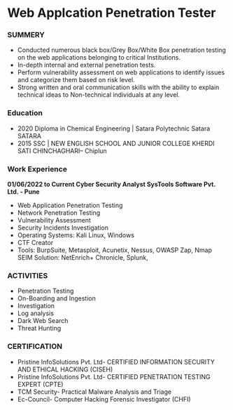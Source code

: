 # Web Applcation Penetration Tester
### SUMMERY
- Conducted numerous black box/Grey Box/White Box penetration testing on the web applications belonging to critical 
  Institutions. 
- In-depth internal and external penetration tests. 
- Perform vulnerability assessment on web applications to identify issues and categorize them 
  based on risk level. 
- Strong written and oral communication skills with the ability to explain technical ideas to 
  Non-technical individuals at any level. 

### Education
- 2020 Diploma in Chemical Engineering | Satara Polytechnic Satara SATARA 
- 2015 SSC                             | NEW ENGLISH SCHOOL AND JUNIOR COLLEGE KHERDI SATI CHINCHAGHARI– Chiplun 


### Work Experience
**01/06/2022 to Current Cyber Security Analyst SysTools Software Pvt. Ltd. - Pune**
- Web Application Penetration Testing 
- Network Penetration Testing 
- Vulnerability Assessment 
- Security Incidents Investigation 
- Operating Systems: Kali Linux, Windows 
- CTF Creator 
- Tools: BurpSuite, Metasploit, Acunetix, Nessus, OWASP Zap, Nmap SEIM Solution: NetEnrich+ Chronicle, Splunk, 

### ACTIVITIES 
  - Penetration Testing 
  - On-Boarding and Ingestion 
  - Investigation
  - Log analysis 
  - Dark Web Search 
  - Threat Hunting

### CERTIFICATION
  - Pristine InfoSolutions Pvt. Ltd- CERTIFIED INFORMATION SECURITY AND ETHICAL HACKING (CISEH) 
  - Pristine InfoSolutions Pvt. Ltd- CERTIFIED PENETRATION TESTING EXPERT (CPTE) 
  - TCM Security- Practical Malware Analysis and Triage 
  - Ec-Council- Computer Hacking Forensic Investigator (CHFI)

